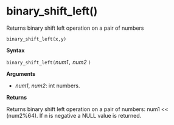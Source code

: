 # binary_shift_left()

Returns binary shift left operation on a pair of numbers

    binary_shift_left(x,y)	

**Syntax**

`binary_shift_left(`*num1*`,` *num2* `)`

**Arguments**

* *num1*, *num2*: int numbers.

**Returns**

Returns binary shift left operation on a pair of numbers: num1 << (num2%64).
If n is negative a NULL value is returned.